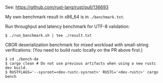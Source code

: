 See: <https://github.com/rust-lang/rust/pull/136693>

My own benchmark result in x86\_64 is in `./benchmark.txt`.

Run throughput and latency benchmark for UTF-8 validation:

```console
$ ./run_benchmark.sh | tee ./result.txt
```

CBOR deserialization benchmark for mixed workload with small-string verifications:
(You need to build rustc locally on the PR above first.)

```console
$ cd ./bench-de
$ cargo clean # Do not use previous artifacts when using a new rustc dev build.
$ RUSTFLAGS='--sysroot=<dev-rustc-sysroot>' RUSTC='<dev-rustc>' cargo bench
```
